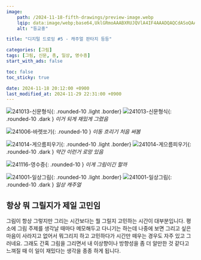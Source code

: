 ```yaml
---
image:
    path: /2024-11-18-fifth-drawings/preview-image.webp
    lqip: data:image/webp;base64,UklGRmoAAABXRUJQVlA4IF4AAADQAQCdASoQAAgAAUAmJYwAAv+/8OsuAAD+/xM/7Sq+LkyGnTkU29x/vy/D6FYmTGl52h8nvE6sE3eZj2hbsAjc4Uho6KsHwQkTsCfwAEEthUGm2LT3wM5L2t70AAAA
    alt: "등교중"

title: "디지털 드로잉 #5 - 캐주얼 판타지 등등"

categories: [그림]
tags: [그림, 신문, 총, 일상, 영수증]
start_with_ads: false

toc: false
toc_sticky: true

date: 2024-11-18 20:12:00 +0900
last_modified_at: 2024-11-29 22:31:00 +0900
---
```


![241013-신문형식](/drawing/241013-신문형식.webp){: .rounded-10 .light .border}
![241013-신문형식](/drawing/241013-신문형식.webp){: .rounded-10 .dark }
_이거 되게 재밌게 그렸음_

![241006-바렛쏘기](/drawing/241006-바렛쏘기.webp){: .rounded-10 }
_이동 흐리기 처음 써봄_

![241014-게으름피우기](/drawing/241014-게으름피우기.webp){: .rounded-10 .light .border}
![241014-게으름피우기](/drawing/241014-게으름피우기.webp){: .rounded-10 .dark }
_약간 이런거 로망 있음_

![241116-영수증](/drawing/241116-영수증.webp){: .rounded-10 }
_이게 그림이긴 할까_

![241001-일상그림](/drawing/241001-일상그림.webp){: .rounded-10 .light .border}
![241001-일상그림](/drawing/241001-일상그림.webp){: .rounded-10 .dark }
_일상 캐주얼_

## **항상 뭐 그릴지가 제일 고민임**

그림이 항상 그렇지만 그리는 시간보다는 뭘 그릴지 고민하는 시간이 대부분입니다. 평소에 그림 주제를 생각날 때마다 메모해두고 다니기는 하는데 나중에 보면 그리고 싶은 마음이 사라지고 없어서 뭐그리지 하고 고민하다가 시간만 떼우는 경우도 자주 있고 그러네요. 그래도 간혹 그림을 그리면서 내 이상향이나 방향성을 좀 더 알만한 것 같다고 느껴질 때 이 일이 재밌다는 생각을 종종 하게 됩니다.